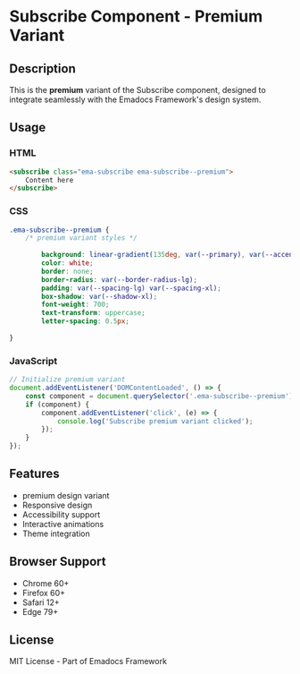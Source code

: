 # Subscribe Component - Premium Variant

## Description
This is the **premium** variant of the Subscribe component, designed to integrate seamlessly with the Emadocs Framework's design system.

## Usage

### HTML
```html
<subscribe class="ema-subscribe ema-subscribe--premium">
    Content here
</subscribe>
```

### CSS
```css
.ema-subscribe--premium {
    /* premium variant styles */
    
        background: linear-gradient(135deg, var(--primary), var(--accent));
        color: white;
        border: none;
        border-radius: var(--border-radius-lg);
        padding: var(--spacing-lg) var(--spacing-xl);
        box-shadow: var(--shadow-xl);
        font-weight: 700;
        text-transform: uppercase;
        letter-spacing: 0.5px;
    
}
```

### JavaScript
```javascript
// Initialize premium variant
document.addEventListener('DOMContentLoaded', () => {
    const component = document.querySelector('.ema-subscribe--premium');
    if (component) {
        component.addEventListener('click', (e) => {
            console.log('Subscribe premium variant clicked');
        });
    }
});
```

## Features
- premium design variant
- Responsive design
- Accessibility support
- Interactive animations
- Theme integration

## Browser Support
- Chrome 60+
- Firefox 60+
- Safari 12+
- Edge 79+

## License
MIT License - Part of Emadocs Framework
